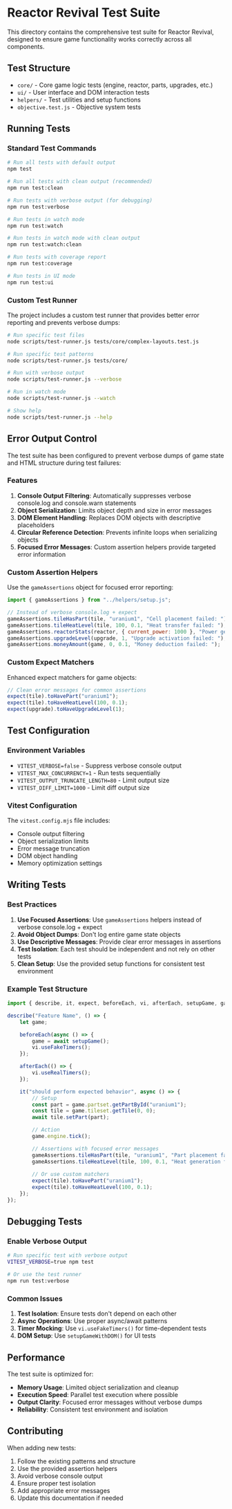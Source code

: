 # Reactor Revival Test Suite

This directory contains the comprehensive test suite for Reactor Revival, designed to ensure game functionality works correctly across all components.

## Test Structure

- `core/` - Core game logic tests (engine, reactor, parts, upgrades, etc.)
- `ui/` - User interface and DOM interaction tests
- `helpers/` - Test utilities and setup functions
- `objective.test.js` - Objective system tests

## Running Tests

### Standard Test Commands

```bash
# Run all tests with default output
npm test

# Run all tests with clean output (recommended)
npm run test:clean

# Run tests with verbose output (for debugging)
npm run test:verbose

# Run tests in watch mode
npm run test:watch

# Run tests in watch mode with clean output
npm run test:watch:clean

# Run tests with coverage report
npm run test:coverage

# Run tests in UI mode
npm run test:ui
```

### Custom Test Runner

The project includes a custom test runner that provides better error reporting and prevents verbose dumps:

```bash
# Run specific test files
node scripts/test-runner.js tests/core/complex-layouts.test.js

# Run specific test patterns
node scripts/test-runner.js tests/core/

# Run with verbose output
node scripts/test-runner.js --verbose

# Run in watch mode
node scripts/test-runner.js --watch

# Show help
node scripts/test-runner.js --help
```

## Error Output Control

The test suite has been configured to prevent verbose dumps of game state and HTML structure during test failures:

### Features

1. **Console Output Filtering**: Automatically suppresses verbose console.log and console.warn statements
2. **Object Serialization**: Limits object depth and size in error messages
3. **DOM Element Handling**: Replaces DOM objects with descriptive placeholders
4. **Circular Reference Detection**: Prevents infinite loops when serializing objects
5. **Focused Error Messages**: Custom assertion helpers provide targeted error information

### Custom Assertion Helpers

Use the `gameAssertions` object for focused error reporting:

```javascript
import { gameAssertions } from "../helpers/setup.js";

// Instead of verbose console.log + expect
gameAssertions.tileHasPart(tile, "uranium1", "Cell placement failed: ");
gameAssertions.tileHeatLevel(tile, 100, 0.1, "Heat transfer failed: ");
gameAssertions.reactorStats(reactor, { current_power: 1000 }, "Power generation failed: ");
gameAssertions.upgradeLevel(upgrade, 1, "Upgrade activation failed: ");
gameAssertions.moneyAmount(game, 0, 0.1, "Money deduction failed: ");
```

### Custom Expect Matchers

Enhanced expect matchers for game objects:

```javascript
// Clean error messages for common assertions
expect(tile).toHavePart("uranium1");
expect(tile).toHaveHeatLevel(100, 0.1);
expect(upgrade).toHaveUpgradeLevel(1);
```

## Test Configuration

### Environment Variables

- `VITEST_VERBOSE=false` - Suppress verbose console output
- `VITEST_MAX_CONCURRENCY=1` - Run tests sequentially
- `VITEST_OUTPUT_TRUNCATE_LENGTH=80` - Limit output size
- `VITEST_DIFF_LIMIT=1000` - Limit diff output size

### Vitest Configuration

The `vitest.config.mjs` file includes:

- Console output filtering
- Object serialization limits
- Error message truncation
- DOM object handling
- Memory optimization settings

## Writing Tests

### Best Practices

1. **Use Focused Assertions**: Use `gameAssertions` helpers instead of verbose console.log + expect
2. **Avoid Object Dumps**: Don't log entire game state objects
3. **Use Descriptive Messages**: Provide clear error messages in assertions
4. **Test Isolation**: Each test should be independent and not rely on other tests
5. **Clean Setup**: Use the provided setup functions for consistent test environment

### Example Test Structure

```javascript
import { describe, it, expect, beforeEach, vi, afterEach, setupGame, gameAssertions } from "../helpers/setup.js";

describe("Feature Name", () => {
    let game;

    beforeEach(async () => {
        game = await setupGame();
        vi.useFakeTimers();
    });

    afterEach(() => {
        vi.useRealTimers();
    });

    it("should perform expected behavior", async () => {
        // Setup
        const part = game.partset.getPartById("uranium1");
        const tile = game.tileset.getTile(0, 0);
        await tile.setPart(part);

        // Action
        game.engine.tick();

        // Assertions with focused error messages
        gameAssertions.tileHasPart(tile, "uranium1", "Part placement failed: ");
        gameAssertions.tileHeatLevel(tile, 100, 0.1, "Heat generation failed: ");
        
        // Or use custom matchers
        expect(tile).toHavePart("uranium1");
        expect(tile).toHaveHeatLevel(100, 0.1);
    });
});
```

## Debugging Tests

### Enable Verbose Output

```bash
# Run specific test with verbose output
VITEST_VERBOSE=true npm test

# Or use the test runner
npm run test:verbose
```

### Common Issues

1. **Test Isolation**: Ensure tests don't depend on each other
2. **Async Operations**: Use proper async/await patterns
3. **Timer Mocking**: Use `vi.useFakeTimers()` for time-dependent tests
4. **DOM Setup**: Use `setupGameWithDOM()` for UI tests

## Performance

The test suite is optimized for:

- **Memory Usage**: Limited object serialization and cleanup
- **Execution Speed**: Parallel test execution where possible
- **Output Clarity**: Focused error messages without verbose dumps
- **Reliability**: Consistent test environment and isolation

## Contributing

When adding new tests:

1. Follow the existing patterns and structure
2. Use the provided assertion helpers
3. Avoid verbose console output
4. Ensure proper test isolation
5. Add appropriate error messages
6. Update this documentation if needed 